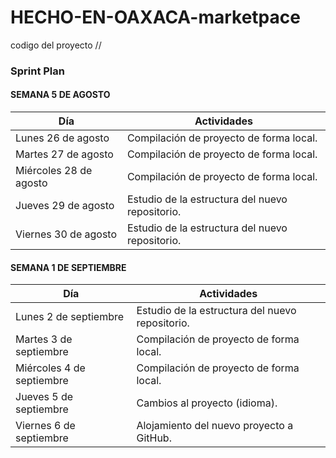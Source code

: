 # HECHO-EN-OAXACA-marketpace
codigo del proyecto 
//
### Sprint Plan

#### SEMANA 5 DE AGOSTO

| Día                  | Actividades                               |
|---------------------|-------------------------------------------|
| Lunes 26 de agosto  | Compilación de proyecto de forma local.    |
| Martes 27 de agosto | Compilación de proyecto de forma local.    |
| Miércoles 28 de agosto | Compilación de proyecto de forma local. |
| Jueves 29 de agosto | Estudio de la estructura del nuevo repositorio. |
| Viernes 30 de agosto | Estudio de la estructura del nuevo repositorio. |

#### SEMANA 1 DE SEPTIEMBRE

| Día                  | Actividades                               |
|---------------------|-------------------------------------------|
| Lunes 2 de septiembre  | Estudio de la estructura del nuevo repositorio. |
| Martes 3 de septiembre | Compilación de proyecto de forma local. |
| Miércoles 4 de septiembre | Compilación de proyecto de forma local. |
| Jueves 5 de septiembre | Cambios al proyecto (idioma).          |
| Viernes 6 de septiembre | Alojamiento del nuevo proyecto a GitHub. |
